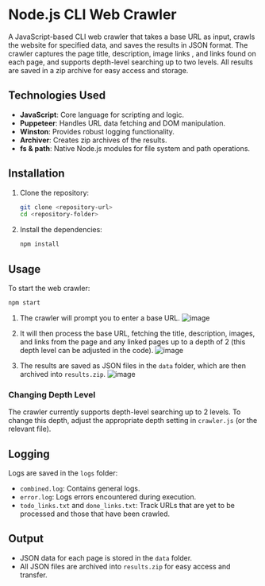 # Node.js CLI Web Crawler

A JavaScript-based CLI web crawler that takes a base URL as input, crawls the website for specified data, and saves the results in JSON format. The crawler captures the page title, description, image links , and links found on each page, and supports depth-level searching up to two levels. All results are saved in a zip archive for easy access and storage.

## Technologies Used

- **JavaScript**: Core language for scripting and logic.
- **Puppeteer**: Handles URL data fetching and DOM manipulation.
- **Winston**: Provides robust logging functionality.
- **Archiver**: Creates zip archives of the results.
- **fs & path**: Native Node.js modules for file system and path operations.

## Installation

1. Clone the repository:

   ```bash
   git clone <repository-url>
   cd <repository-folder>
   ```

2. Install the dependencies:

   ```bash
   npm install
   ```

## Usage

To start the web crawler:

```bash
npm start
```

1. The crawler will prompt you to enter a base URL.
![image](https://github.com/user-attachments/assets/4ae40b55-5313-4590-a93b-10d04c6c47a4)

2. It will then process the base URL, fetching the title, description, images, and links from the page and any linked pages up to a depth of 2 (this depth level can be adjusted in the code).
![image](https://github.com/user-attachments/assets/e7c1f3bf-fb4d-4256-932e-4eaa7c8374be)

3. The results are saved as JSON files in the `data` folder, which are then archived into `results.zip`.
   ![image](https://github.com/user-attachments/assets/8ea063ab-bc56-44c5-a311-2cb8ca2b1aed)


### Changing Depth Level

The crawler currently supports depth-level searching up to 2 levels. To change this depth, adjust the appropriate depth setting in `crawler.js` (or the relevant file).

## Logging

Logs are saved in the `logs` folder:

- `combined.log`: Contains general logs.
- `error.log`: Logs errors encountered during execution.
- `todo_links.txt` and `done_links.txt`: Track URLs that are yet to be processed and those that have been crawled.
## Output


- JSON data for each page is stored in the `data` folder.
- All JSON files are archived into `results.zip` for easy access and transfer.
